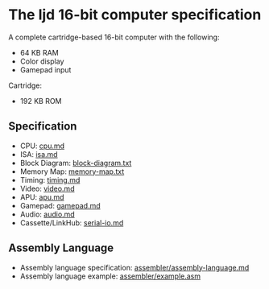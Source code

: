 <!-- =============================================================== -->
The ljd 16-bit computer specification
=====================================

A complete cartridge-based 16-bit computer
with the following:
- 64 KB RAM
- Color display
- Gamepad input

Cartridge:
- 192 KB ROM


Specification
------------------------

- CPU:  [cpu.md](cpu.md)
- ISA:  [isa.md](isa.md)
- Block Diagram:  [block-diagram.txt](block-diagram.txt)
- Memory Map:  [memory-map.txt](memory-map.txt)
- Timing:  [timing.md](timing.md)
- Video:  [video.md](video.md)
- APU:  [apu.md](apu.md)
- Gamepad:  [gamepad.md](gamepad.md)
- Audio:  [audio.md](audio.md)
- Cassette/LinkHub:  [serial-io.md](serial-io.md)


Assembly Language
-----------------
- Assembly language specification: [assembler/assembly-language.md](assembler/assembly-language.md)
- Assembly language example: [assembler/example.asm](assembler/example.asm)
